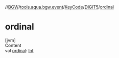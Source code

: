 //[BGW](../../../../index.md)/[tools.aqua.bgw.event](../../index.md)/[KeyCode](../index.md)/[DIGIT5](index.md)/[ordinal](ordinal.md)



# ordinal  
[jvm]  
Content  
val [ordinal](ordinal.md): [Int](https://kotlinlang.org/api/latest/jvm/stdlib/kotlin/-int/index.html)  



